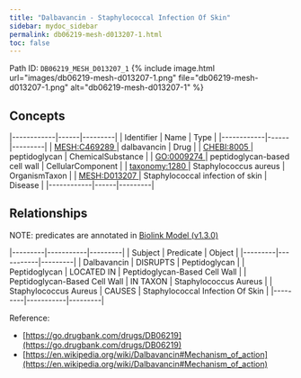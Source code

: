 ```yaml
---
title: "Dalbavancin - Staphylococcal Infection Of Skin"
sidebar: mydoc_sidebar
permalink: db06219-mesh-d013207-1.html
toc: false 
---
```



Path ID: `DB06219_MESH_D013207_1`
{% include image.html url="images/db06219-mesh-d013207-1.png" file="db06219-mesh-d013207-1.png" alt="db06219-mesh-d013207-1" %}

## Concepts

|------------|------|---------|
| Identifier | Name | Type    |
|------------|------|---------|
| <a href="https://identifiers.org/MESH:C469289">MESH:C469289 </a> | dalbavancin | Drug |
| <a href="https://identifiers.org/CHEBI:8005">CHEBI:8005 </a> | peptidoglycan | ChemicalSubstance |
| <a href="https://identifiers.org/GO:0009274">GO:0009274 </a> | peptidoglycan-based cell wall | CellularComponent |
| <a href="https://identifiers.org/taxonomy:1280">taxonomy:1280 </a> | Staphylococcus aureus | OrganismTaxon |
| <a href="https://identifiers.org/MESH:D013207">MESH:D013207 </a> | Staphylococcal infection of skin | Disease |
|------------|------|---------|

## Relationships


NOTE: predicates are annotated in <a href="https://github.com/biolink/biolink-model/releases/tag/v1.3.0">Biolink Model (v1.3.0)</a>

|---------|-----------|---------|
| Subject | Predicate | Object  |
|---------|-----------|---------|
| Dalbavancin | DISRUPTS | Peptidoglycan |
| Peptidoglycan | LOCATED IN | Peptidoglycan-Based Cell Wall |
| Peptidoglycan-Based Cell Wall | IN TAXON | Staphylococcus Aureus |
| Staphylococcus Aureus | CAUSES | Staphylococcal Infection Of Skin |
|---------|-----------|---------|

Reference: 
  - [https://go.drugbank.com/drugs/DB06219](https://go.drugbank.com/drugs/DB06219)
  - [https://en.wikipedia.org/wiki/Dalbavancin#Mechanism_of_action](https://en.wikipedia.org/wiki/Dalbavancin#Mechanism_of_action)
